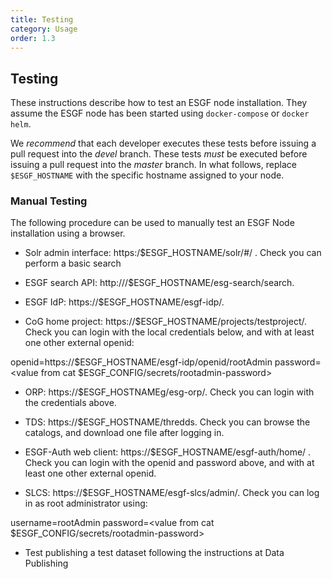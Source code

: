 ```yaml
---
title: Testing
category: Usage
order: 1.3
---
```


## Testing

These instructions describe how to test an ESGF node installation. They assume
the ESGF node has been started using `docker-compose` or `docker helm`.

We *recommend* that each developer executes these tests before issuing a pull request into the *devel* branch.
These tests *must* be executed before issuing a pull request into the *master* branch. 
In what follows, replace `$ESGF_HOSTNAME` with the specific hostname assigned to your node.

### Manual Testing

The following procedure can be used to manually test an ESGF Node installation using a browser.

* Solr admin interface: https:/$ESGF_HOSTNAME/solr/#/ . Check you can perform a basic search

* ESGF search API: http:///$ESGF_HOSTNAME/esg-search/search.

* ESGF IdP: https://$ESGF_HOSTNAME/esgf-idp/.

* CoG home project: https://$ESGF_HOSTNAME/projects/testproject/. Check you can login with the local credentials below, and with at least one other external openid:

openid=https://$ESGF_HOSTNAME/esgf-idp/openid/rootAdmin
password=<value from cat $ESGF_CONFIG/secrets/rootadmin-password>
 
* ORP: https://$ESGF_HOSTNAMEg/esg-orp/. Check you can login with the credentials above.

* TDS: https://$ESGF_HOSTNAME/thredds. Check you can browse the catalogs, and download one file after logging in.

* ESGF-Auth web client: https://$ESGF_HOSTNAME/esgf-auth/home/ . Check you can login with the openid and password above, and with at least one other external openid.

* SLCS: https://$ESGF_HOSTNAME/esgf-slcs/admin/. Check you can log in as root administrator using:

username=rootAdmin
password=<value from cat $ESGF_CONFIG/secrets/rootadmin-password>

* Test publishing a test dataset following the instructions at Data Publishing